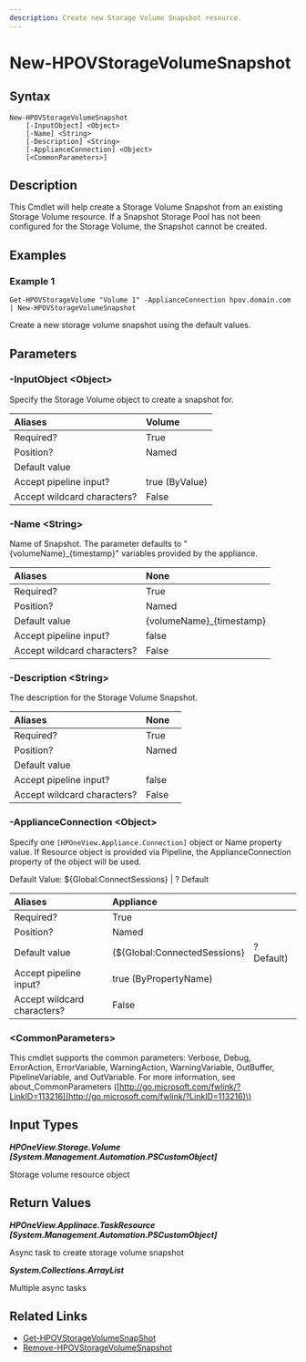 ```yaml
---
description: Create new Storage Volume Snapshot resource.
---
```


# New-HPOVStorageVolumeSnapshot

## Syntax

```text
New-HPOVStorageVolumeSnapshot
    [-InputObject] <Object>
    [-Name] <String>
    [-Description] <String>
    [-ApplianceConnection] <Object>
    [<CommonParameters>]
```

## Description

This Cmdlet will help create a Storage Volume Snapshot from an existing Storage Volume resource. If a Snapshot Storage Pool has not been configured for the Storage Volume, the Snapshot cannot be created.

## Examples

### Example 1

```text
Get-HPOVStorageVolume "Volume 1" -ApplianceConnection hpov.domain.com | New-HPOVStorageVolumeSnapshot
```

Create a new storage volume snapshot using the default values.

## Parameters

### -InputObject &lt;Object&gt;

Specify the Storage Volume object to create a snapshot for.

| Aliases | Volume |
| :--- | :--- |
| Required? | True |
| Position? | Named |
| Default value |  |
| Accept pipeline input? | true \(ByValue\) |
| Accept wildcard characters? | False |

### -Name &lt;String&gt;

Name of Snapshot. The parameter defaults to "{volumeName}\_{timestamp}" variables provided by the appliance.

| Aliases | None |
| :--- | :--- |
| Required? | True |
| Position? | Named |
| Default value | {volumeName}\_{timestamp} |
| Accept pipeline input? | false |
| Accept wildcard characters? | False |

### -Description &lt;String&gt;

The description for the Storage Volume Snapshot.

| Aliases | None |
| :--- | :--- |
| Required? | True |
| Position? | Named |
| Default value |  |
| Accept pipeline input? | false |
| Accept wildcard characters? | False |

### -ApplianceConnection &lt;Object&gt;

Specify one `[HPOneView.Appliance.Connection]` object or Name property value. If Resource object is provided via Pipeline, the ApplianceConnection property of the object will be used.

Default Value: ${Global:ConnectSessions} \| ? Default

| Aliases | Appliance |  |
| :--- | :--- | :--- |
| Required? | True |  |
| Position? | Named |  |
| Default value | \(${Global:ConnectedSessions} | ? Default\) |
| Accept pipeline input? | true \(ByPropertyName\) |  |
| Accept wildcard characters? | False |  |

### &lt;CommonParameters&gt;

This cmdlet supports the common parameters: Verbose, Debug, ErrorAction, ErrorVariable, WarningAction, WarningVariable, OutBuffer, PipelineVariable, and OutVariable. For more information, see about\_CommonParameters \([http://go.microsoft.com/fwlink/?LinkID=113216](http://go.microsoft.com/fwlink/?LinkID=113216)\)

## Input Types

_**HPOneView.Storage.Volume \[System.Management.Automation.PSCustomObject\]**_

Storage volume resource object

## Return Values

_**HPOneView.Applinace.TaskResource \[System.Management.Automation.PSCustomObject\]**_

Async task to create storage volume snapshot

_**System.Collections.ArrayList**_ 

Multiple async tasks

## Related Links

* [Get-HPOVStorageVolumeSnapShot]()
* [Remove-HPOVStorageVolumeSnapshot]()

